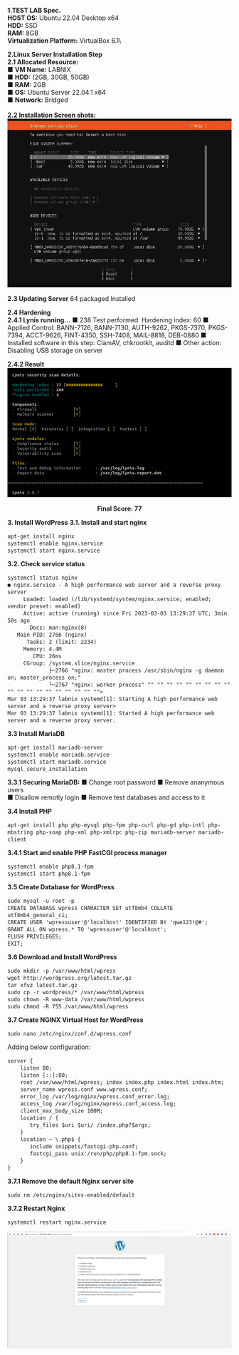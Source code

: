 **1.TEST LAB Spec.**\
**HOST OS:** Ubuntu 22.04 Desktop x64\
**HDD:** SSD\
**RAM:** 8GB\
**Virtualization Platform:** VirtualBox 6.1\

**2.Linux Server Installation Step**\
**2.1 Allocated Resource:**\
■ **VM Name:** LABNIX\
■ **HDD:** (2GB, 30GB, 50GB)\
■ **RAM:** 2GB\
■ **OS:** Ubuntu Server 22.04.1 x64\
■ **Network:** Bridged\
\
**2.2 Installation Screen shots:** 
 ![image](images/hddlayout.jpg)

**2.3 Updating Server** 
64 packaged Installed 

**2.4 Hardening**  
**2.4.1 Lynis running...** 
■ 238 Test performed. Hardening index: 60 
■ Applied Control: BANN-7126, BANN-7130, AUTH-9262, PKGS-7370, PKGS-7394, ACCT-9626, FINT-4350, SSH-7408, MAIL-8818, DEB-0880 
■ Installed software in this step: ClamAV, chkrootkit, auditd 
■ Other action: Disabling USB storage on server


**2.4.2 Result**
![image](images/lynis77.png)
**<center>Final Score: 77</center>**

**3. Install WordPress** 
**3.1. Install and start nginx**  
```
apt-get install nginx 
systemctl enable nginx.service 
systemctl start nginx.service
```
**3.2. Check service status** 
```
systemctl status nginx 
● nginx.service - A high performance web server and a reverse proxy server 
     Loaded: loaded (/lib/systemd/system/nginx.service; enabled; vendor preset: enabled) 
     Active: active (running) since Fri 2023-03-03 13:29:37 UTC; 3min 50s ago 
       Docs: man:nginx(8) 
   Main PID: 2766 (nginx) 
      Tasks: 2 (limit: 2234) 
     Memory: 4.4M 
        CPU: 26ms 
     CGroup: /system.slice/nginx.service 
             ├─2766 "nginx: master process /usr/sbin/nginx -g daemon on; master_process on;" 
             └─2767 "nginx: worker process" "" "" "" "" "" "" "" "" "" "" "" "" "" "" "" "" "" "" ""> 
Mar 03 13:29:37 labnix systemd[1]: Starting A high performance web server and a reverse proxy server> 
Mar 03 13:29:37 labnix systemd[1]: Started A high performance web server and a reverse proxy server. 
```

**3.3 Install MariaDB**
```
apt-get install mariadb-server  
systemctl enable mariadb.service 
systemctl start mariadb.service 
mysql_secure_installation 
```

**3.3.1 Securing MariaDB:** 
■ Change root password 
■ Remove ananymous users  
■ Disallow remotly login 
■ Remove test databases and access to it 

**3.4 Install PHP**
```
apt-get install php php-mysql php-fpm php-curl php-gd php-intl php-mbstring php-soap php-xml php-xmlrpc php-zip mariadb-server mariadb-client 
```

**3.4.1 Start and enable PHP FastCGI process manager**
```
systemctl enable php8.1-fpm 
systemctl start php8.1-fpm 
```

**3.5 Create Database for WordPress**
```
sudo mysql -u root -p 
CREATE DATABASE wpress CHARACTER SET utf8mb4 COLLATE utf8mb4_general_ci; 
CREATE USER 'wpressuser'@'localhost' IDENTIFIED BY 'qwe123!@#'; 
GRANT ALL ON wpress.* TO 'wpressuser'@'localhost'; 
FLUSH PRIVILEGES; 
EXIT; 
```

**3.6 Download and Install WordPress**
```
sudo mkdir -p /var/www/html/wpress 
wget http://wordpress.org/latest.tar.gz 
tar xfvz latest.tar.gz 
sudo cp -r wordpress/* /var/www/html/wpress 
sudo chown -R www-data /var/www/html/wpress 
sudo chmod -R 755 /var/www/html/wpress 
```

**3.7 Create NGINX Virtual Host for WordPress**
```
sudo nano /etc/nginx/conf.d/wpress.conf 
```
Adding below configuration: 
```
server { 
    listen 80; 
    listen [::]:80; 
    root /var/www/html/wpress; index index.php index.html index.htm; 
    server_name wpress.conf www.wpress.conf; 
    error_log /var/log/nginx/wpress.conf_error.log; 
    access_log /var/log/nginx/wpress.conf_access.log; 
    client_max_body_size 100M; 
    location / { 
       try_files $uri $uri/ /index.php?$args; 
    } 
    location ~ \.php$ { 
       include snippets/fastcgi-php.conf; 
       fastcgi_pass unix:/run/php/php8.1-fpm.sock; 
    } 
} 
```
**3.7.1 Remove the default Nginx server site**
```
sudo rm /etc/nginx/sites-enabled/default
```

**3.7.2 Restart Nginx**
```
systemctl restart nginx.service
```
![image](images/wpressfinal.png)